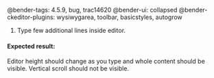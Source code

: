 @bender-tags: 4.5.9, bug, trac14620
@bender-ui: collapsed
@bender-ckeditor-plugins: wysiwygarea, toolbar, basicstyles, autogrow

1. Type few additional lines inside editor.

#### Expected result:

Editor height should change as you type and whole content should be visible. Vertical scroll should not be visible.
